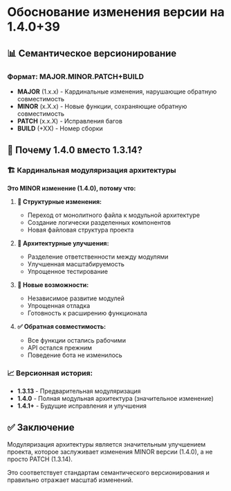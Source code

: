# Обоснование изменения версии на 1.4.0+39

## 📊 Семантическое версионирование

### Формат: **MAJOR.MINOR.PATCH+BUILD**

- **MAJOR** (1.x.x) - Кардинальные изменения, нарушающие обратную совместимость
- **MINOR** (x.X.x) - Новые функции, сохраняющие обратную совместимость
- **PATCH** (x.x.X) - Исправления багов
- **BUILD** (+XX) - Номер сборки

## 🎯 Почему 1.4.0 вместо 1.3.14?

### 🏗️ **Кардинальная модуляризация архитектуры**

**Это MINOR изменение (1.4.0), потому что:**

1. **📁 Структурные изменения:**
   - Переход от монолитного файла к модульной архитектуре
   - Создание логически разделенных компонентов
   - Новая файловая структура проекта

2. **🔧 Архитектурные улучшения:**
   - Разделение ответственности между модулями
   - Улучшенная масштабируемость
   - Упрощенное тестирование

3. **🚀 Новые возможности:**
   - Независимое развитие модулей
   - Упрощенная отладка
   - Готовность к расширению функционала

4. **✅ Обратная совместимость:**
   - Все функции остались рабочими
   - API остался прежним
   - Поведение бота не изменилось

### 📈 **Версионная история:**

- **1.3.13** - Предварительная модуляризация
- **1.4.0** - Полная модульная архитектура (значительное изменение)
- **1.4.1+** - Будущие исправления и улучшения

## ✅ **Заключение**

Модуляризация архитектуры является значительным улучшением проекта, которое заслуживает изменения MINOR версии (1.4.0), а не просто PATCH (1.3.14).

Это соответствует стандартам семантического версионирования и правильно отражает масштаб изменений.